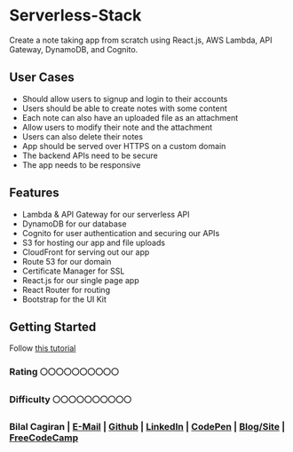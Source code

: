 # Serverless-Stack
Create a note taking app from scratch using React.js, AWS Lambda, API Gateway, DynamoDB, and Cognito.

User Cases
--------
   - Should allow users to signup and login to their accounts
   - Users should be able to create notes with some content
   - Each note can also have an uploaded file as an attachment
   - Allow users to modify their note and the attachment
   - Users can also delete their notes
   - App should be served over HTTPS on a custom domain
   - The backend APIs need to be secure
   - The app needs to be responsive

Features
--------
   - Lambda & API Gateway for our serverless API
   - DynamoDB for our database
   - Cognito for user authentication and securing our APIs
   - S3 for hosting our app and file uploads
   - CloudFront for serving out our app
   - Route 53 for our domain
   - Certificate Manager for SSL
   - React.js for our single page app
   - React Router for routing
   - Bootstrap for the UI Kit



Getting Started
-------------

Follow [this tutorial](http://serverless-stack.com/)


### Rating :full_moon::full_moon::full_moon::full_moon::full_moon::full_moon::full_moon::full_moon::full_moon::full_moon:
### Difficulty :full_moon::full_moon::full_moon::full_moon::full_moon::full_moon::full_moon::full_moon::full_moon::full_moon:

### Bilal Cagiran  | [E-Mail](mailto:bcagiran@hotmail.com) | [Github](https://github.com/extwiii/) | [LinkedIn](https://linkedin.com/in/bilalcagiran) | [CodePen](http://codepen.io/extwiii/) | [Blog/Site](http://bilalcagiran.com) | [FreeCodeCamp](https://www.freecodecamp.com/extwiii) 
